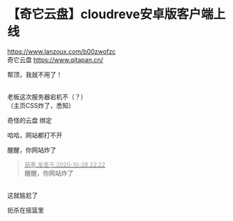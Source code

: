 # 【奇它云盘】cloudreve安卓版客户端上线


https://www.lanzoux.com/b00zwofzc<br />
奇它云盘 https://www.qitapan.cn/

帮顶，我就不用了！<br />
<br />
<img src="static/image/smiley/default/smile.gif" smilieid="1" border="0" alt="" /><img src="static/image/smiley/default/smile.gif" smilieid="1" border="0" alt="" /><img src="static/image/smiley/default/smile.gif" smilieid="1" border="0" alt="" />

老板这次服务器宕机不（？）<br />
（主页CSS炸了，悉知）<img id="aimg_yCvuu" onclick="zoom(this, this.src, 0, 0, 0)" class="zoom" src="https://cdn.jsdelivr.net/gh/hishis/forum-master/public/images/patch.gif" onmouseover="img_onmouseoverfunc(this)" onload="thumbImg(this)" border="0" alt="" />

奇怪的云盘 绑定 

哈哈，网站都打不开<img id="aimg_Wu5Tk" onclick="zoom(this, this.src, 0, 0, 0)" class="zoom" src="https://cdn.jsdelivr.net/gh/hishis/forum-master/public/images/patch.gif" onmouseover="img_onmouseoverfunc(this)" onload="thumbImg(this)" border="0" alt="" />

醒醒，你网站炸了

<div class="quote"><blockquote><font size="2"><a href="https://www.hostloc.com/forum.php?mod=redirect&amp;goto=findpost&amp;pid=9366617&amp;ptid=759593" target="_blank"><font color="#999999">萌墨 发表于 2020-10-28 22:22</font></a></font><br />
醒醒，你网站炸了</blockquote></div><br />
这就尴尬了

扼杀在摇篮里<img src="static/image/smiley/default/lol.gif" smilieid="12" border="0" alt="" />
